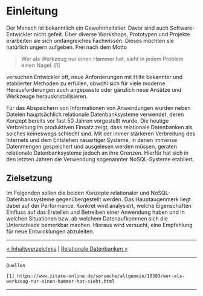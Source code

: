# Einleitung

Der Mensch ist bekanntlich ein Gewohnheitstier. Davor sind auch Software-Entwickler nicht gefeit. Über diverse Workshops, Prototypen und Projekte erarbeiten sie sich umfangreiches Fachwissen. Dieses möchten sie natürlich ungern aufgeben. Frei nach dem Motto

> Wer als Werkzeug nur einen Hammer hat, sieht in jedem Problem einen Nagel. [1]

versuchen Entwickler oft, neue Anforderungen mit Hilfe bekannter und etablierter Methoden zu erfüllen, obwohl sich für viele moderne Herausforderungen auch angepasste oder gänzlich neue Ansätze und Werkzeuge herauskristallisieren.

Für das Abspeichern von Informationen von Anwendungen wurden neben Dateien hauptsächlich relationale Datenbanksysteme verwendet, deren Konzept bereits vor fast 50 Jahren vorgestellt wurde. Die heutige Verbreitung im produktiven Einsatz zeigt, dass relationale Datenbanken als solches keineswegs schlecht sind. Mit der immer stärkeren Verbreitung des Internets und dem Entstehen neuartiger Systeme, in denen immense Datenmengen gespeichert und ausgelesen werden müssen, geraten relationale Datenbanksysteme jedoch an ihre Grenzen. Hierfür hat sich in den letzten Jahren die Verwendung sogenannter NoSQL-Systeme etabliert.



## Zielsetzung

Im Folgenden sollen die beiden Konzepte relationaler und NoSQL-Datenbanksysteme gegenübergestellt werden. Das Hauptaugenmerk liegt dabei auf der Performance. Konkret wird analysiert, welche Eigenschaften Einfluss auf das Erstellen und Betreiben einer Anwendung haben und in welchen Situationen bzw. ab welchem Datenaufkommen sich die Unterschiede bemerkbar machen. Hieraus wird versucht, eine Empfehlung für neue Entwicklungen abzuleiten.



***

[< Inhaltsverzeichnis](Inhaltsverzeichnis.md) | [Relationale Datenbanken >](Relationale_Datenbanken.md)

***

```
Quellen

[1] https://www.zitate-online.de/sprueche/allgemein/18383/wer-als-werkzeug-nur-einen-hammer-hat-sieht.html
```

***

